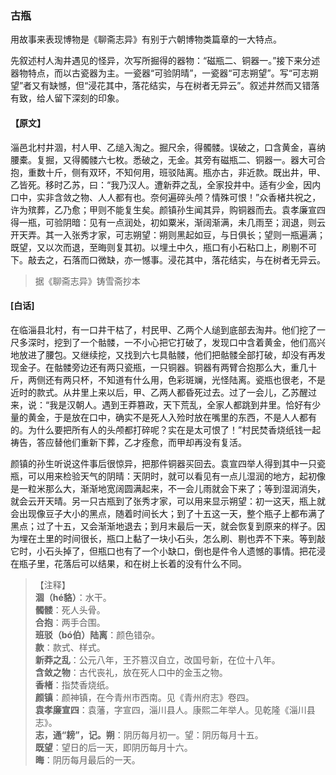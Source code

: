 <script type="text/javascript">
    var head = document.getElementsByTagName('head')[0];
    cssURL = '/public/liao.css';
    linkTag = document.createElement('link');
    linkTag.href = cssURL;
    linkTag.setAttribute('type','text/css');
    linkTag.setAttribute('rel','stylesheet');
    head.appendChild(linkTag);
</script>
### 古瓶

用故事来表现博物是《聊斋志异》有别于六朝博物类篇章的一大特点。

先叙述村人淘井遇见的怪异，次写所掘得的器物：“磁瓶二、铜器一。”接下来分述器物特点，而以古瓷器为主。一瓷器“可验阴晴”，一瓷器“可志朔望”。写“可志朔望”者又有缺憾，但“浸花其中，落花结实，与在树者无异云”。叙述井然而又错落有致，给人留下深刻的印象。

#### 【原文】
<section>
淄邑北村井涸，村人甲、乙缒入淘之。掘尺余，得髑髅。误破之，口含黄金，喜纳腰橐。复掘，又得髑髅六七枚。悉破之，无金。其旁有磁瓶二、铜器一。器大可合抱，重数十斤，侧有双环，不知何用，班驳陆离。瓶亦古，非近款。既出井，甲、乙皆死。移时乙苏，曰：“我乃汉人。遭新莽之乱，全家投井中。适有少金，因内口中，实非含敛之物、人人都有也。奈何遍碎头颅？情殊可恨！”众香楮共祝之，许为殡葬，乙乃愈；甲则不能复生矣。颜镇孙生闻其异，购铜器而去。袁孝廉宣四得一瓶，可验阴暗：见有一点润处，初如粟米，渐阔渐满，未几雨至；润退，则云开天弄。其一入张秀才家，可志朔望：朔则黑起如豆，与日俱长；望则一瓶遍满；既望，又以次而退，至晦则复其初。以埋土中久，瓶口有小石粘口上，刷剔不可下。敲去之，石落而口微缺，亦一憾事。浸花其中，落花结实，与在树者无异云。

</section>

> 据《聊斋志异》铸雪斋抄本

#### [白话]
<aside>

在临淄县北村，有一口井干枯了，村民甲、乙两个人缒到底部去淘井。他们挖了一尺多深时，挖到了一个骷髅，一不小心把它打破了，发现口中含着黄金，他们高兴地放进了腰包。又继续挖，又找到六七具骷髅，他们把骷髅全部打破，却没有再发现金子。在骷髅旁边还有两只瓷瓶，一只铜器。铜器有两臂合抱那么大，重几十斤，两侧还有两只杯，不知道有什么用，色彩斑斓，光怪陆离。瓷瓶也很老，不是近时的款式。从井里上来以后，甲、乙两人都昏死过去。过了一会儿，乙苏醒过来，说：“我是汉朝人。遇到王莽篡政，天下荒乱，全家人都跳到井里。恰好有少量的黄金，于是放在口中，确实不是死人入殓时放在嘴里的东西，不是人人都有的。为什么要把所有人的头颅都打碎呢？实在是太可恨了！”村民焚香烧纸钱一起祷告，答应替他们重新下葬，乙才痊愈，而甲却再没有复活。

颜镇的孙生听说这件事后很惊异，把那件铜器买回去。袁宣四举人得到其中一只瓷瓶，可以用来检验天气的阴晴：天阴时，就可以看见有一点儿湿润的地方，起初像是一粒米那么大，渐渐地宽阔圆满起来，不一会儿雨就会下来了；等到湿润消失，就会云开天晴。另一只古瓶到了张秀才家，可以用来显示朔望：初一这天，瓶上就会出现像豆子大小的黑点，随着时间长大；到了十五这一天，整个瓶子上都布满了黑点；过了十五，又会渐渐地退去；到月末最后一天，就会恢复到原来的样子。因为埋在土里的时间很长，瓶口上黏了一块小石头，怎么刷、剔也弄不下来。等到敲它时，小石头掉了，但瓶口也有了一个小缺口，倒也是件令人遗憾的事情。把花浸在瓶子里，花落后可以结果，和在树上长着的没有什么不同。

</aside>

> 【注释】  
<b>涸（hé貉）</b>：水干。  
<b>髑髅</b>：死人头骨。  
<b>合抱</b>：两手合围。  
<b>班驳（bó伯）陆离</b>：颜色错杂。  
<b>款</b>：款式、样式。  
<b>新莽之乱</b>：公元八年，王芥篡汉自立，改国号新，在位十八年。  
<b>含敛之物</b>：古代丧礼，放在死人口中的金玉之物。  
<b>香楮</b>：指焚香烧纸。  
<b>颜镇</b>：颜神镇，在今青州市西南。见《青州府志》卷四。  
<b>袁孝廉宣四</b>：袁藩，字宣四，淄川县人。康熙二年举人。见乾隆《淄川县志》。  
<b>志，通“耪”，记。朔</b>：阴历每月初一。望：阴历每月十五。  
<b>既望</b>：望日的后一天，即阴历每月十六。  
<b>晦</b>：阴历每月最后的一天。  
